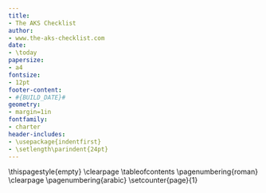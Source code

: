 ```yaml
---
title:
- The AKS Checklist
author:
- www.the-aks-checklist.com
date:
- \today
papersize:
- a4
fontsize:
- 12pt
footer-content:
- #{BUILD_DATE}#
geometry:
- margin=1in
fontfamily:
- charter
header-includes:
- \usepackage{indentfirst}
- \setlength\parindent{24pt}
---
```


\thispagestyle{empty}
\clearpage
\tableofcontents
\pagenumbering{roman}
\clearpage
\pagenumbering{arabic}
\setcounter{page}{1}
